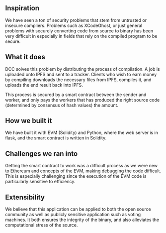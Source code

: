 ## Inspiration
We have seen a ton of security problems that stem from untrusted or insecure compliers. Problems such as XCodeGhost, or just general problems with securely converting code from source to binary has been very difficult in especially in fields that rely on the compiled program to be secure. 

## What it does
DCC solves this problem by distributing the process of compilation. A job is uploaded onto IPFS and sent to a tracker. Clients who wish to earn money by compiling downloads the necessary files from IPFS, compiles it, and uploads the end result back into IPFS.

This process is secured by a smart contract between the sender and worker, and only pays the workers that has produced the right source code (determined by consensus of hash values) the amount. 

## How we built it
We have built it with EVM (Solidity) and Python, where the web server is in flask, and the smart contract is written in Solidity.

## Challenges we ran into
Getting the smart contract to work was a difficult process as we were new to Ethereum and concepts of the EVM, making debugging the code difficult. This is especially challenging since the execution of the EVM code is particularly sensitive to efficiency. 

## Extensibility
We believe that this application can be applied to both the open source community as well as publicly sensitive application such as voting machines. It both ensures the integrity of the binary, and also alleviates the computational stress of the source. 
